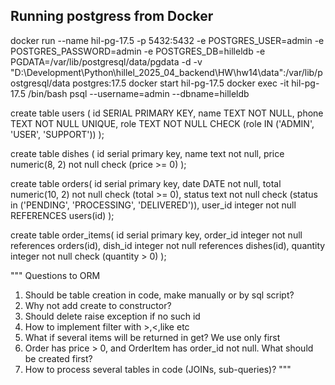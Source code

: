## Running postgress from Docker
docker run --name hil-pg-17.5 -p 5432:5432 -e POSTGRES_USER=admin -e POSTGRES_PASSWORD=admin -e POSTGRES_DB=hilleldb -e PGDATA=/var/lib/postgresql/data/pgdata -d -v "D:\Development\Python\hillel_2025_04_backend\HW\hw14\data":/var/lib/postgresql/data postgres:17.5
docker start hil-pg-17.5
docker exec -it hil-pg-17.5 /bin/bash
psql --username=admin --dbname=hilleldb

create table users (
id SERIAL PRIMARY KEY,
name TEXT NOT NULL,
phone TEXT NOT NULL UNIQUE,
role TEXT NOT NULL CHECK (role IN ('ADMIN', 'USER', 'SUPPORT'))
);

create table dishes (
id serial primary key,
name text not null,
price numeric(8, 2) not null check (price >= 0)
);

create table orders(
id serial primary key,
date DATE not null,
total numeric(10, 2) not null check (total >= 0),
status text not null check (status in ('PENDING', 'PROCESSING', 'DELIVERED')),
user_id integer not null REFERENCES users(id)
);

create table order_items(
id serial primary key,
order_id integer not null references orders(id),
dish_id integer not null references dishes(id),
quantity integer not null check (quantity > 0)
);



"""
Questions to ORM
1. Should be table creation in code, make manually or by sql script? 
2. Why not add create to constructor?
3. Should delete raise exception if no such id
4. How to implement filter with >,<,like etc
5. What if several items will be returned in get? We use only first
6. Order has price > 0, and OrderItem has order_id not null. What should be created first?
7. How to process several tables in code (JOINs, sub-queries)?
"""